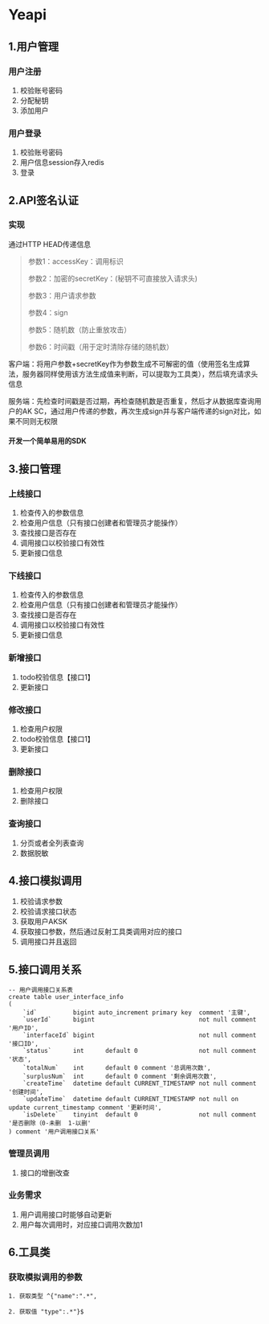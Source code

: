 # Yeapi

## 1.用户管理

### 用户注册

1. 校验账号密码
2. 分配秘钥
3. 添加用户

### 用户登录

1. 校验账号密码
2. 用户信息session存入redis
3. 登录


## 2.API签名认证

### 实现

通过HTTP HEAD传递信息

> 参数1：accessKey：调用标识
>
> 参数2：加密的secretKey：(秘钥不可直接放入请求头)
>
> 参数3：用户请求参数
>
> 参数4：sign
>
> 参数5：随机数（防止重放攻击）
>
> 参数6：时间戳（用于定时清除存储的随机数）

客户端：将用户参数+secretKey作为参数生成不可解密的值（使用签名生成算法，服务器同样使用该方法生成值来判断，可以提取为工具类），然后填充请求头信息

服务端：先检查时间戳是否过期，再检查随机数是否重复，然后才从数据库查询用户的AK SC，通过用户传递的参数，再次生成sign并与客户端传递的sign对比，如果不同则无权限

#### 开发一个简单易用的SDK



## 3.接口管理
### 上线接口

1. 检查传入的参数信息
2. 检查用户信息（只有接口创建者和管理员才能操作）
3. 查找接口是否存在
4. 调用接口以校验接口有效性
5. 更新接口信息

### 下线接口

1. 检查传入的参数信息
2. 检查用户信息（只有接口创建者和管理员才能操作）
3. 查找接口是否存在
4. 调用接口以校验接口有效性
5. 更新接口信息

### 新增接口

1. todo校验信息【接口1】
2. 更新接口

### 修改接口

1. 检查用户权限
2. todo校验信息【接口1】
3. 更新接口

### 删除接口

1. 检查用户权限
2. 删除接口

### 查询接口

1. 分页或者全列表查询
2. 数据脱敏

## 4.接口模拟调用

1. 校验请求参数
2. 校验请求接口状态
3. 获取用户AKSK
4. 获取接口参数，然后通过反射工具类调用对应的接口
4. 调用接口并且返回

## 5.接口调用关系

~~~mysql
-- 用户调用接口关系表
create table user_interface_info
(
    `id`          bigint auto_increment primary key  comment '主键',
    `userId`      bigint                             not null comment '用户ID',
    `interfaceId` bigint                             not null comment '接口ID',
    `status`      int      default 0                 not null comment '状态',
    `totalNum`    int      default 0 comment '总调用次数',
    `surplusNum`  int      default 0 comment '剩余调用次数',
    `createTime`  datetime default CURRENT_TIMESTAMP not null comment '创建时间',
    `updateTime`  datetime default CURRENT_TIMESTAMP not null on update current_timestamp comment '更新时间',
    `isDelete`    tinyint  default 0                 not null comment '是否删除（0-未删  1-以删'
) comment '用户调用接口关系'
~~~

### 管理员调用
1. 接口的增删改查
### 业务需求
1. 用户调用接口时能够自动更新
2. 用户每次调用时，对应接口调用次数加1

## 6.工具类
### 获取模拟调用的参数

~~~ 
1. 获取类型 ^{"name":".*",
~~~
~~~ 
2. 获取值 "type":.*"}$
~~~
